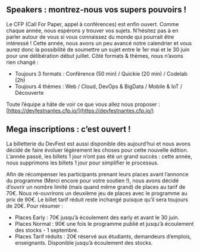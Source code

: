 ## Speakers : montrez-nous vos supers pouvoirs ! 

Le CFP (Call For Paper, appel à conférences) est enfin ouvert. Comme chaque année, nous espérons y trouver vos sujets. N’hésitez pas à en parler autour de vous si vous connaissez du monde qui pourrait être intéressé ! Cette année, nous avons un peu avancé notre calendrier et vous aurez donc la possibilité de soumettre un sujet entre le 1er mai et le 30 juin pour une délibération début juillet. Côté formats & thèmes, nous n’avons rien changé : 

* Toujours 3 formats : Conférence (50 min) / Quickie (20 min) / Codelab (2h)
* Toujours 4 thèmes : Web / Cloud, DevOps & BigData / Mobile & IoT / Découverte

Toute l’équipe a hâte de voir ce que vous allez nous proposer : [https://devfestnantes.cfp.io/](https://devfestnantes.cfp.io/) 

## Mega inscriptions : c’est ouvert !

La billetterie du DevFest est aussi disponible dès aujourd’hui et nous avons décidé de faire évoluer légèrement les choses pour cette nouvelle édition. L’année passé, les billets 1 jour n’ont pas été un grand succès : cette année, nous supprimons les billets 1 jour pour simplifier le processus.

Afin de récompenser les participants prenant leurs places avant l’annonce du programme (Merci encore pour votre soutien !), nous avons décidé d’ouvrir un nombre limité (mais quand même grand) de places au tarif de 70€. Nous ré-ouvrirons un deuxième jeu de places avec le programme au prix de 90€. Le billet tarif réduit reste inchangé puisque qu’il sera toujours de 20€. 
Pour résumer : 

* Places Early : 70€ jusqu’à écoulement des early et avant le 30 juin.
* Places Normal : 90€ une fois le programme publié et jusqu’à écoulement des stocks - 1 septembre.
* Places Tarif réduits : 20€ réservé aux étudiants, demandeurs d’emplois, enseignants. Disponible jusqu’à écoulement des stocks.